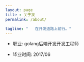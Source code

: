 ```yaml
---
layout: page
title : 关于我
permalink: /about/

tagline: "   在开发道路上前行。"
---
```


- 职业: golang后端开发开发工程师

- 毕业时间: 2017/06